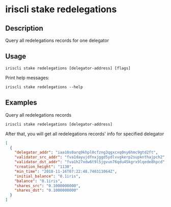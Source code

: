 # iriscli stake redelegations

## Description

Query all redelegations records for one delegator

## Usage

```
iriscli stake redelegations [delegator-address] [flags]
```
Print help messages:
```
iriscli stake redelegations --help
```

## Examples

Query all redelegations records
```
iriscli stake redelegations [delegator-address]
```

After that, you will get all redelegations records' info for specified delegator

```json
[
  {
    "delegator_addr": "iaa10s0arq9khpl0cfzng3qgxcxq0ny6hmc9gtd2ft",
    "validator_src_addr": "fva1dayujdfnxjggd5ydlvvgkerp2supknthajpch2",
    "validator_dst_addr": "fva1h27xdw6t9l5jgvun76qdu45kgrx9lqede8hpcd",
    "creation_height": "1130",
    "min_time": "2018-11-16T07:22:48.740311064Z",
    "initial_balance": "0.1iris",
    "balance": "0.1iris",
    "shares_src": "0.1000000000",
    "shares_dst": "0.1000000000"
  }
]
```
